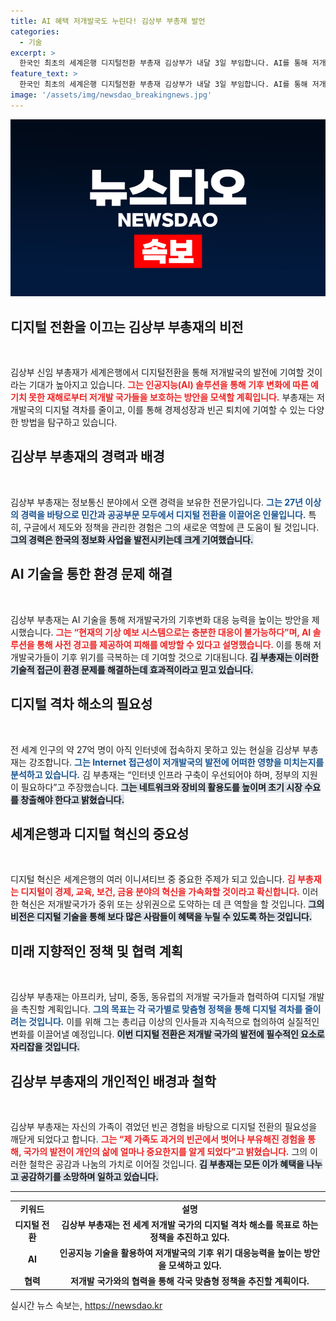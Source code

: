 ```yaml
---
title: AI 혜택 저개발국도 누린다! 김상부 부총재 발언
categories:
  - 기술
excerpt: >
  한국인 최초의 세계은행 디지털전환 부총재 김상부가 내달 3일 부임합니다. AI를 통해 저개발국 구호와 기상 재해 대응 방안을 모색하며, 디지털 격차 해소에 초점을 맞춘 그의 포부를 확인하세요!
feature_text: >
  한국인 최초의 세계은행 디지털전환 부총재 김상부가 내달 3일 부임합니다. AI를 통해 저개발국 구호와 기상 재해 대응 방안을 모색하며, 디지털 격차 해소에 초점을 맞춘 그의 포부를 확인하세요!
image: '/assets/img/newsdao_breakingnews.jpg'
---
```


<p><img src="/assets/img/newsdao_breakingnews.jpg" alt="firstkoreanews 속보" /></p>

<h2 data-ke-size="size26">디지털 전환을 이끄는 김상부 부총재의 비전</h2>

<p data-ke-size="size16">&nbsp;</p>

<p>김상부 신임 부총재가 세계은행에서 디지털전환을 통해 저개발국의 발전에 기여할 것이라는 기대가 높아지고 있습니다. <b><span style="color: #ee2323;">그는 인공지능(AI) 솔루션을 통해 기후 변화에 따른 예기치 못한 재해로부터 저개발 국가들을 보호하는 방안을 모색할 계획입니다.</span></b> 부총재는 저개발국의 디지털 격차를 줄이고, 이를 통해 경제성장과 빈곤 퇴치에 기여할 수 있는 다양한 방법을 탐구하고 있습니다.</p>

<h2 data-ke-size="size26">김상부 부총재의 경력과 배경</h2>

<p data-ke-size="size16">&nbsp;</p>

<p>김상부 부총재는 정보통신 분야에서 오랜 경력을 보유한 전문가입니다. <b><span style="color: #1a5490;">그는 27년 이상의 경력을 바탕으로 민간과 공공부문 모두에서 디지털 전환을 이끌어온 인물입니다.</span></b> 특히, 구글에서 제도와 정책을 관리한 경험은 그의 새로운 역할에 큰 도움이 될 것입니다. <b><span style="background-color: #21538527;">그의 경력은 한국의 정보화 사업을 발전시키는데 크게 기여했습니다.</span></b></p>

<h2 data-ke-size="size26">AI 기술을 통한 환경 문제 해결</h2>

<p data-ke-size="size16">&nbsp;</p>

<p>김상부 부총재는 AI 기술을 통해 저개발국가의 기후변화 대응 능력을 높이는 방안을 제시했습니다. <b><span style="color: #ee2323;">그는 “현재의 기상 예보 시스템으로는 충분한 대응이 불가능하다”며, AI 솔루션을 통해 사전 경고를 제공하여 피해를 예방할 수 있다고 설명했습니다.</span></b> 이를 통해 저개발국가들이 기후 위기를 극복하는 데 기여할 것으로 기대됩니다. <b><span style="background-color: #21538527;">김 부총재는 이러한 기술적 접근이 환경 문제를 해결하는데 효과적이라고 믿고 있습니다.</span></b></p>

<h2 data-ke-size="size26">디지털 격차 해소의 필요성</h2>

<p data-ke-size="size16">&nbsp;</p>

<p>전 세계 인구의 약 27억 명이 아직 인터넷에 접속하지 못하고 있는 현실을 김상부 부총재는 강조합니다. <b><span style="color: #1a5490;">그는 Internet 접근성이 저개발국의 발전에 어떠한 영향을 미치는지를 분석하고 있습니다.</span></b> 김 부총재는 “인터넷 인프라 구축이 우선되어야 하며, 정부의 지원이 필요하다”고 주장했습니다. <b><span style="background-color: #21538527;">그는 네트워크와 장비의 활용도를 높이며 초기 시장 수요를 창출해야 한다고 밝혔습니다.</span></b></p>

<h2 data-ke-size="size26">세계은행과 디지털 혁신의 중요성</h2>

<p data-ke-size="size16">&nbsp;</p>

<p>디지털 혁신은 세계은행의 여러 이니셔티브 중 중요한 주제가 되고 있습니다. <b><span style="color: #ee2323;">김 부총재는 디지털이 경제, 교육, 보건, 금융 분야의 혁신을 가속화할 것이라고 확신합니다.</span></b> 이러한 혁신은 저개발국가가 중위 또는 상위권으로 도약하는 데 큰 역할을 할 것입니다. <b><span style="background-color: #21538527;">그의 비전은 디지털 기술을 통해 보다 많은 사람들이 혜택을 누릴 수 있도록 하는 것입니다.</span></b></p>

<h2 data-ke-size="size26">미래 지향적인 정책 및 협력 계획</h2>

<p data-ke-size="size16">&nbsp;</p>

<p>김상부 부총재는 아프리카, 남미, 중동, 동유럽의 저개발 국가들과 협력하여 디지털 개발을 촉진할 계획입니다. <b><span style="color: #1a5490;">그의 목표는 각 국가별로 맞춤형 정책을 통해 디지털 격차를 줄이려는 것입니다.</span></b> 이를 위해 그는 총리급 이상의 인사들과 지속적으로 협의하여 실질적인 변화를 이끌어낼 예정입니다. <b><span style="background-color: #21538527;">이번 디지털 전환은 저개발 국가의 발전에 필수적인 요소로 자리잡을 것입니다.</span></b></p>

<h2 data-ke-size="size26">김상부 부총재의 개인적인 배경과 철학</h2>

<p data-ke-size="size16">&nbsp;</p>

<p>김상부 부총재는 자신의 가족이 겪었던 빈곤 경험을 바탕으로 디지털 전환의 필요성을 깨닫게 되었다고 합니다. <b><span style="color: #ee2323;">그는 “제 가족도 과거의 빈곤에서 벗어나 부유해진 경험을 통해, 국가의 발전이 개인의 삶에 얼마나 중요한지를 알게 되었다”고 밝혔습니다.</span></b> 그의 이러한 철학은 공감과 나눔의 가치로 이어질 것입니다. <b><span style="background-color: #21538527;">김 부총재는 모든 이가 혜택을 나누고 공감하기를 소망하며 일하고 있습니다.</span></b></p>

<hr>

<table style="width: 100%;">
<tr>
<td style="text-align: center; height: 17px;"><b>키워드</b></td>
<td style="text-align: center; height: 17px;"><b>설명</b></td>
</tr>
<tr>
<td style="text-align: center; height: 17px;"><b>디지털 전환</b></td>
<td style="text-align: center; height: 17px;"><b>김상부 부총재는 전 세계 저개발 국가의 디지털 격차 해소를 목표로 하는 정책을 추진하고 있다.</b></td>
</tr>
<tr>
<td style="text-align: center; height: 17px;"><b>AI</b></td>
<td style="text-align: center; height: 17px;"><b>인공지능 기술을 활용하여 저개발국의 기후 위기 대응능력을 높이는 방안을 모색하고 있다.</b></td>
</tr>
<tr>
<td style="text-align: center; height: 17px;"><b>협력</b></td>
<td style="text-align: center; height: 17px;"><b>저개발 국가와의 협력을 통해 각국 맞춤형 정책을 추진할 계획이다.</b></td>
</tr>
</table>
실시간 뉴스 속보는, <a href="https://newsdao.kr" rel="dofollow">https://newsdao.kr</a>


